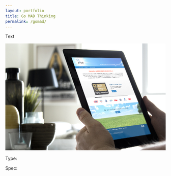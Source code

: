 ```yaml
---
layout: portfolio
title: Go MAD Thinking
permalink: /gomad/
---
```


Text

![thinkon](/images/gomad.jpg)

Type: 

Spec: 
